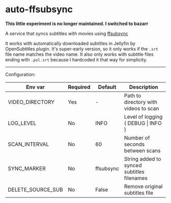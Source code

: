 # auto-ffsubsync

**This little experiment is no longer maintained. I switched to bazarr**

A service that syncs subtitles with movies using [ffsubsync](https://github.com/smacke/ffsubsync)

It works with automatically downloaded subtitles in Jellyfin by OpenSubtitles plugin.
It's super-early version, so it only works if the `.srt` file name matches the video name.
It also only works with subtitle files ending with `.pol.srt` because I hardcoded it that way for simplicity.

----

Configuration:

| Env var           | Required | Default   | Description                                |
|-------------------|----------|-----------|--------------------------------------------|
| VIDEO_DIRECTORY   | Yes      | -         | Path to directory with videos to scan      |
| LOG_LEVEL         | No       | INFO      | Level of logging \( DEBUG \| INFO \)       |
| SCAN_INTERVAL     | No       | 60        | Number of seconds between scans            |
| SYNC_MARKER       | No       | ffsubsync | String added to synced subtitles filenames |
| DELETE_SOURCE_SUB | No       | False     | Remove original subtitles file             |
